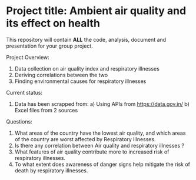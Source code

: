 # Project title: Ambient air quality and its effect on health

This repository will contain **ALL** the code, analysis, document and presentation for your group project.

Project Overview: 
1) Data collection on air quality index and respiratory illnesses
2) Deriving correlations between the two
3) Finding environmental causes for respiratory illnesses 

Current status: 
1) Data has been scrapped from:
   a) Using APIs from https://data.gov.in/
   b) Excel files from 2 sources

Questions:

1) What areas of the country have the lowest air quality, and which areas of the country are worst affected by Respiratory Illnesses.
2) Is there any correlation between Air quality and respiratory illnesses ? 
3) What features of air quality contribute more to increased risk of respiratory illnesses.
4) To what extent does awareness of danger signs help mitigate the risk of death by respiratory illnesses.
